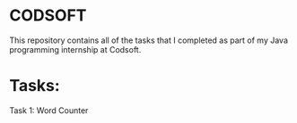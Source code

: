 # CODSOFT
This repository contains all of the tasks that I completed as part of my Java programming internship at Codsoft.

# Tasks:
Task 1: Word Counter
